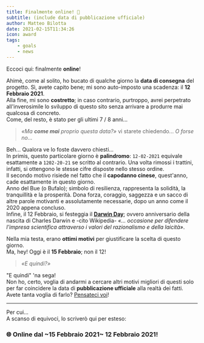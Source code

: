 ```yaml
---
title: Finalmente online! 🎉
subtitle: (include data di pubblicazione ufficiale)
author: Matteo Bilotta
date: 2021-02-15T11:34:26
icon: award
tags:
    - goals
    - news
---
```


Eccoci qui: finalmente **online**!

Ahimè, come al solito, ho bucato di qualche giorno la **data di consegna** del progetto.
Sì, avete capito bene; mi sono auto-imposto una scadenza: il **12 Febbraio 2021**.  
Alla fine, mi sono **costretto**; in caso contrario,
purtroppo, avrei perpetrato all'inverosimile lo sviluppo di
questo sito senza arrivare a produrre mai qualcosa di concreto.  
Come, del resto, è stato per gli ultimi 7 / 8 anni...

> *«Ma **come mai** proprio questa data?»*  vi starete chiedendo... *O forse no...*

<!--more-->

Beh... Qualora ve lo foste davvero chiesti...  
In primis, questo particolare giorno è **palindromo**:
`12-02-2021` equivale esattamente a `1202-20-21` se scritto al contrario.
Una volta rimossi i trattini, infatti, si ottengono le stesse cifre disposte nello stesso ordine.  
Il secondo motivo risiede nel fatto che il **capodanno cinese**, quest'anno, cade esattamente in questo giorno.  
Anno del Bue (o Bufalo); simbolo di resilienza, rappresenta la solidità, la tranquillità e la prosperità.
Dona forza, coraggio, saggezza e un sacco di altre parole motivanti e
assolutamente necessarie, dopo un anno come il 2020 appena concluso.  
Infine, il 12 Febbraio, si festeggia il [**Darwin Day**](https://it.wikipedia.org/wiki/Giorno_di_Darwin);
ovvero anniversario della nascita di Charles Darwin e -cito Wikipedia-
*«... occasione per difendere l'impresa scientifica attraverso i valori del razionalismo e della laicità»*.

Nella mia testa, erano **ottimi motivi** per giustificare la scelta di questo giorno.  
Ma, hey! Oggi è il **15 Febbraio**; non il 12!

> *«E quindi?»*

"E quindi" 'na sega!  
Non ho, certo, voglia di andarmi a cercare altri motivi migliori di questi solo per
far coincidere la data di **pubblicazione ufficiale** alla realtà dei fatti.  
Avete tanta voglia di farlo? [Pensateci voi](https://it.wikipedia.org/wiki/15_febbraio)!

---

Per cui...  
A scanso di equivoci, lo scriverò qui per esteso:

### 🌐 Online dal ~15 Febbraio 2021~ 12 Febbraio 2021! ###
